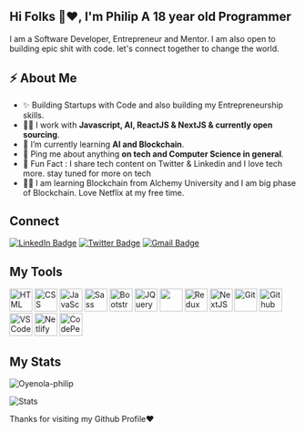 
<h2>Hi Folks 👋❤️, I'm Philip A 18 year old Programmer</h2>
<p>I am a Software Developer, Entrepreneur and Mentor. I am also open to building epic shit with code. let's connect together to change the world.</p>



<h2>⚡️ About Me</h2>

<ul>
  <li>✨ Building Startups with Code and also building my Entrepreneurship skills. </li>
  <li>👨‍💻 I work with <strong>Javascript, AI, ReactJS & NextJS & currently open sourcing</strong>.</li>
  <li>🔭 I’m currently learning <strong>AI and Blockchain</strong>. </li>
  <li>💬 Ping me about anything <strong>on tech and Computer Science in general</strong>.</li>
<li>🎉 Fun Fact : I share tech content on Twitter & Linkedin and I love tech more. stay tuned for more on tech</li>
  <li>👨‍💻 I am learning Blockchain from Alchemy University and I am big phase of Blockchain. Love Netflix at my free time.</li>
</ul>

<h2>Connect</h3>
<p><a href="https://www.linkedin.com/in/oyenolaphilip/"><img src="https://img.shields.io/badge/-Oyenola%20Philip%20-blue?style=plastic&amp;labelColor=blue&amp;logo=LinkedIn&amp;link=www.linkedin.com/in/adeoluwa-agbakosi-687023219" alt="LinkedIn Badge"></a> 
  <a href="https://twitter.com/oyenolaayomi/"><img src="https://img.shields.io/badge/-Oyenolaayomi-informational?style=plastic&amp;labelColor=informational&amp;logo=Twitter&amp;link=https://twitter.com/Dev_180Memes" alt="Twitter Badge"></a>
  <a href="mailto:oyenolaphilip89@gmail.com"><img src="https://img.shields.io/badge/-Oyenola%20Philip-fff?style=plastic&amp;labelColor=fff&amp;logo=Gmail&amp;link=mailto:adeoluwaagbakosi@gmail.com" alt="Gmail Badge"></a></p>


<h2> My Tools </h2>
<p align="left">
    <img src="https://cdn.jsdelivr.net/gh/devicons/devicon/icons/html5/html5-original.svg" alt="HTML" height="40" width="40" />
  <img src="https://cdn.jsdelivr.net/gh/devicons/devicon/icons/css3/css3-original.svg" alt="CSS" height="40" width="40"/>
  <img src="https://cdn.jsdelivr.net/gh/devicons/devicon/icons/javascript/javascript-original.svg" alt="JavaScript" height="40" width="40"/>
<!--    <img src="https://cdn.jsdelivr.net/gh/devicons/devicon/icons/typescript/typescript-original.svg" alt="TypeScript" height="40" width="40"/> -->
   <img src="https://cdn.jsdelivr.net/gh/devicons/devicon/icons/sass/sass-original.svg" alt="Sass" height="40" width="40"/>
  <img src="https://cdn.jsdelivr.net/gh/devicons/devicon/icons/bootstrap/bootstrap-original.svg" alt="Bootstrap" height="40" width="40"/>
   <img src="https://cdn.jsdelivr.net/gh/devicons/devicon/icons/jquery/jquery-original.svg" alt="JQuery" height="40" width="40"/>
  <img src="https://cdn.jsdelivr.net/gh/devicons/devicon/icons/react/react-original.svg" ait="React" height="40" width="40" />
   <img src="https://cdn.jsdelivr.net/gh/devicons/devicon/icons/redux/redux-original.svg" alt="Redux" height="40" width="40"/>
    <img src="https://cdn.jsdelivr.net/gh/devicons/devicon/icons/nextjs/nextjs-original.svg" alt="NextJS" height="40" width="40"/>
  <img src="https://cdn.jsdelivr.net/gh/devicons/devicon/icons/git/git-original.svg" alt="Git" height="40" width="40"/>
  <img src="https://cdn.jsdelivr.net/gh/devicons/devicon/icons/github/github-original.svg" alt="Github" height="40" width="40"/>
  <img src="https://cdn.jsdelivr.net/gh/devicons/devicon/icons/vscode/vscode-original.svg" alt="VSCode" height="40" width="40"/>
  <img src="https://cdn.jsdelivr.net/gh/devicons/devicon/icons/heroku/heroku-original.svg" alt="Netlify" height="40" width="40"/>
            <img src="https://cdn.jsdelivr.net/gh/devicons/devicon/icons/codepen/codepen-plain.svg"  alt="CodePen" height="40" width="40"/>
        
</p>


<!-- <p><img align="left" src="https://github-readme-stats.vercel.app/api/top-langs?username=oyenolaphilipinc&show_icons=true&locale=en&layout=compact" alt="Oyenola-philip" /></p> -->
<h2> My Stats </h2>
<p><img align="center" src="https://github-readme-streak-stats.herokuapp.com/?user=oyenolaphilipinc&" alt="Oyenola-philip" /></p>

<img src="https://github-readme-stats.vercel.app/api?username=oyenolaphilipinc&show_icons=true&hide_border=true" alt="Stats" />

<p> Thanks for visiting my Github Profile❤️ </p>

